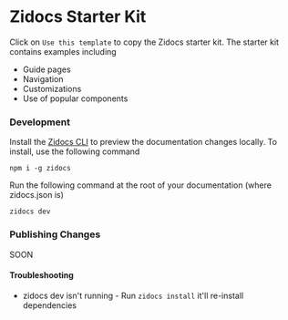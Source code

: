 # Zidocs Starter Kit

Click on `Use this template` to copy the Zidocs starter kit. The starter kit contains examples including

- Guide pages
- Navigation
- Customizations
- Use of popular components

### Development

Install the [Zidocs CLI](https://www.npmjs.com/package/zidocs) to preview the documentation changes locally. To install, use the following command

```
npm i -g zidocs
```

Run the following command at the root of your documentation (where zidocs.json is)

```
zidocs dev
```

### Publishing Changes

SOON

#### Troubleshooting

- zidocs dev isn't running - Run `zidocs install` it'll re-install dependencies
